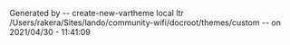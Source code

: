  Generated by -- create-new-vartheme local ltr /Users/rakera/Sites/lando/community-wifi/docroot/themes/custom -- on 2021/04/30 - 11:41:09
